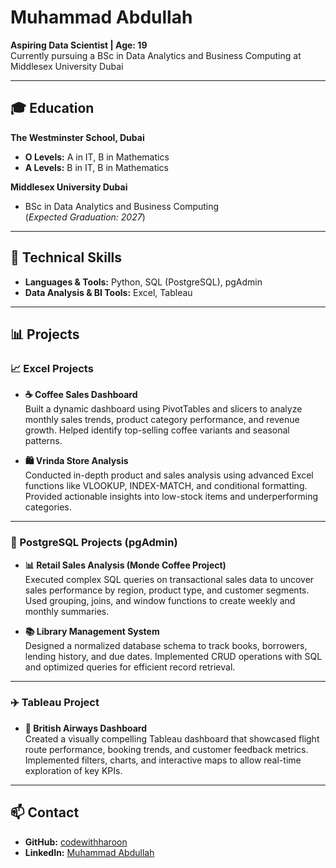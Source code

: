# Muhammad Abdullah

**Aspiring Data Scientist | Age: 19**  
Currently pursuing a BSc in Data Analytics and Business Computing at Middlesex University Dubai

---

## 🎓 Education

**The Westminster School, Dubai**  
- **O Levels:** A in IT, B in Mathematics  
- **A Levels:** B in IT, B in Mathematics

**Middlesex University Dubai**  
- BSc in Data Analytics and Business Computing  
  (_Expected Graduation: 2027_)

---

## 🧠 Technical Skills

- **Languages & Tools:** Python, SQL (PostgreSQL), pgAdmin
- **Data Analysis & BI Tools:** Excel, Tableau

---

## 📊 Projects

### 📈 Excel Projects
- **☕ Coffee Sales Dashboard**  
  Built a dynamic dashboard using PivotTables and slicers to analyze monthly sales trends, product category performance, and revenue growth. Helped identify top-selling coffee variants and seasonal patterns.

- **🛍️ Vrinda Store Analysis**  
  Conducted in-depth product and sales analysis using advanced Excel functions like VLOOKUP, INDEX-MATCH, and conditional formatting. Provided actionable insights into low-stock items and underperforming categories.

---

### 🛒 PostgreSQL Projects (pgAdmin)
- **📊 Retail Sales Analysis (Monde Coffee Project)**  
  Executed complex SQL queries on transactional sales data to uncover sales performance by region, product type, and customer segments. Used grouping, joins, and window functions to create weekly and monthly summaries.

- **📚 Library Management System**  
  Designed a normalized database schema to track books, borrowers, lending history, and due dates. Implemented CRUD operations with SQL and optimized queries for efficient record retrieval.

---

### ✈️ Tableau Project
- **🧳 British Airways Dashboard**  
  Created a visually compelling Tableau dashboard that showcased flight route performance, booking trends, and customer feedback metrics. Implemented filters, charts, and interactive maps to allow real-time exploration of key KPIs.

---

## 📫 Contact

- **GitHub:** [codewithharoon](https://github.com/codewithharoon)  
- **LinkedIn:** [Muhammad Abdullah](https://www.linkedin.com/in/muhammad-abdullah-36bb68236/)
